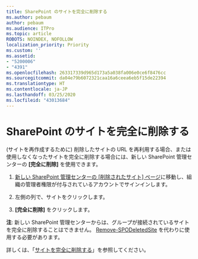 ```yaml
---
title: SharePoint のサイトを完全に削除する
ms.author: pebaum
author: pebaum
ms.audience: ITPro
ms.topic: article
ROBOTS: NOINDEX, NOFOLLOW
localization_priority: Priority
ms.custom: ''
ms.assetid:
- "5200006"
- "4391"
ms.openlocfilehash: 263317339d965d173a5a038fa006e0ce6f8476cc
ms.sourcegitcommit: da04e79b6072321caa16a6ceea6eb5f15de22394
ms.translationtype: HT
ms.contentlocale: ja-JP
ms.lasthandoff: 03/25/2020
ms.locfileid: "43013684"
---
```

# <a name="permanently-delete-a-site-in-sharepoint"></a>SharePoint のサイトを完全に削除する

(サイトを再作成するために) 削除したサイトの URL を再利用する場合、または使用しなくなったサイトを完全に削除する場合には、新しい SharePoint 管理センターの **[完全に削除]** を使用できます。 

1. [新しい SharePoint 管理センターの [削除されたサイト] ページ](https://admin.microsoft.com/sharepoint?page=recycleBin&modern=true)に移動し、組織の管理者権限が付与されているアカウントでサインインします。 

2. 左側の列で、サイトをクリックします。 

3. **[完全に削除]** をクリックします。 

**注**: 新しい SharePoint 管理センターからは、グループが接続されているサイトを完全に削除することはできません。 [Remove-SPODeletedSite](https://docs.microsoft.com/powershell/module/sharepoint-online/remove-spodeletedsite) を代わりに使用する必要があります。  

詳しくは、「[サイトを完全に削除する](https://docs.microsoft.com/sharepoint/delete-site-collection#permanently-delete-a-site)」を参照してください。 
